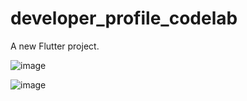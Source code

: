 # developer_profile_codelab

A new Flutter project.

![image](https://github.com/user-attachments/assets/38076952-9f79-4bb3-84e3-10fe3906ad15)


![image](https://github.com/user-attachments/assets/6ecfd7a4-4162-44d5-921b-ba9a30e5dc75)
